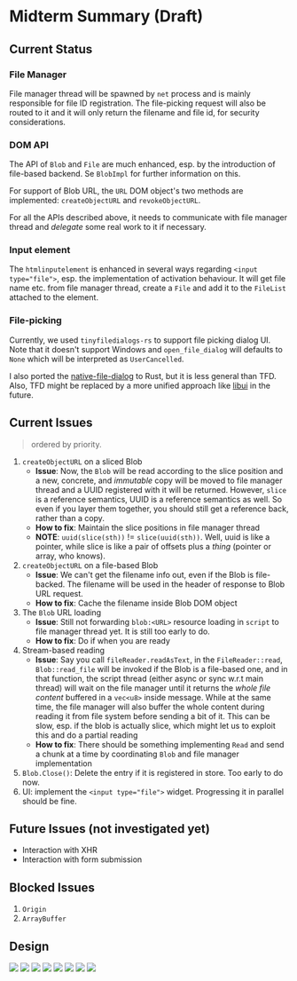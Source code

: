 # Midterm Summary (Draft)

## Current Status

### File Manager
File manager thread will be spawned by `net` process and is mainly responsible for file ID registration. The file-picking request will also be routed to it and it will only return the filename and file id, for security considerations.

### DOM API
The API of `Blob` and `File` are much enhanced, esp. by the introduction of file-based backend. Se `BlobImpl` for further information on this.

For support of Blob URL, the `URL` DOM object's two methods are implemented: `createObjectURL` and `revokeObjectURL`.

For all the APIs described above, it needs to communicate with file manager thread and *delegate* some real work to it if necessary.

### Input element
The `htmlinputelement` is enhanced in several ways regarding `<input type="file">`, esp. the implementation of activation behaviour. It will get file name etc. from file manager thread, create a `File` and add it to the `FileList` attached to the element.

### File-picking
Currently, we used `tinyfiledialogs-rs` to support file picking dialog UI. Note that it doesn't support Windows and `open_file_dialog` will defaults to `None` which will be interpreted as `UserCancelled`.

I also ported the [native-file-dialog](https://github.com/izgzhen/libnfd) to Rust, but it is less general than TFD. Also, TFD might be replaced by a more unified approach like [libui](https://github.com/andlabs/libui) in the future.


## Current Issues

> ordered by priority.

1. `createObjectURL` on a sliced Blob
    - **Issue**: Now, the `Blob` will be read according to the slice position and a new, concrete, and *immutable* copy will be moved to file manager thread and a UUID registered with it will be returned. However, `slice` is a reference semantics, UUID is a reference semantics as well. So even if you layer them together, you should still get a reference back, rather than a copy.
    - **How to fix**: Maintain the slice positions in file manager thread
    - **NOTE**: `uuid(slice(sth))` != `slice(uuid(sth))`. Well, uuid is like a pointer, while slice is like a pair of offsets plus a *thing* (pointer or array, who knows).
2. `createObjectURL` on a file-based Blob
    - **Issue**: We can't get the filename info out, even if the Blob is file-backed. The filename will be used in the header of response to Blob URL request.
    - **How to fix**: Cache the filename inside Blob DOM object
6. The `Blob` URL loading
    - **Issue**: Still not forwarding `blob:<URL>` resource loading in `script` to file manager thread yet. It is still too early to do.
    - **How to fix**: Do if when you are ready
4. Stream-based reading
    - **Issue**: Say you call `fileReader.readAsText`, in the `FileReader::read`, `Blob::read_file` will be invoked if the Blob is a file-based one, and in that function, the script thread (either async or sync w.r.t main thread) will wait on the file manager until it returns the *whole file content* buffered in a `vec<u8>` inside message. While at the same time, the file manager will also buffer the whole content during reading it from file system before sending a bit of it. This can be slow, esp. if the blob is actually slice, which might let us to exploit this and do a partial reading
    - **How to fix**: There should be something implementing `Read` and send a chunk at a time by coordinating `Blob` and file manager implementation
2. `Blob.Close()`: Delete the entry if it is registered in store. Too early to do now.
5. UI: implement the `<input type="file">` widget. Progressing it in parallel should be fine.

## Future Issues (not investigated yet)
* Interaction with XHR
* Interaction with form submission

## Blocked Issues
1. `Origin`
2. `ArrayBuffer`

## Design

![](../static/file_support_img.001.jpeg)
![](../static/file_support_img.002.jpeg)
![](../static/file_support_img.003.jpeg)
![](../static/file_support_img.004.jpeg)
![](../static/file_support_img.005.jpeg)
![](../static/file_support_img.006.jpeg)
![](../static/file_support_img.007.jpeg)
![](../static/file_support_img.008.jpeg)

